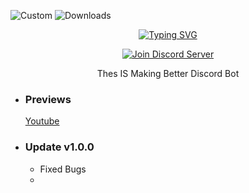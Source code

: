 ![Custom](https://img.shields.io/badge/downloads-23-8A2BE2)
![Downloads](https://img.shields.io/github/downloads/stamperlik/discord-python-bot/total?cacheSeconds=1)
<p align=center><a href="https://git.io/typing-svg"><img src="https://readme-typing-svg.demolab.com?font=Fira+Code&size=24&duration=4000&pause=1000&color=F70000&width=435&lines=THIS+BOT+IS+WRITTEN+IN+PY-CORD" alt="Typing SVG" /></a></p>
<p align=center>
<a href="https://discord.gg/KrRhFtwe" target="blank">
<img src="https://img.shields.io/discord/1347699343234171032?label=Join%20Community&logo=discord&style=flat-square" alt="Join Discord Server"/></a>
</p>
<p align=center>Thes IS Making Better Discord Bot </p>

- ### Previews
    <a align=left href='https://www.youtube.com/watch?v=Kk8jF2qXw1o' target="_blank">Youtube</a>
- ### Update v1.0.0
  - Fixed Bugs
  - 
